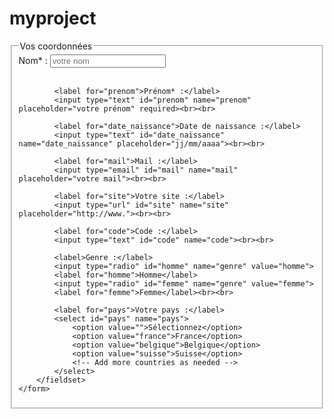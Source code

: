# myproject
<!DOCTYPE html>
<html lang="fr">
<head>
    <meta charset="UTF-8">
    <title>Formulaire</title>
</head>
<body>
    <form>
        <fieldset>
            <legend>Vos coordonnées</legend>
            <label for="nom">Nom* :</label>
            <input type="text" id="nom" name="nom" placeholder="votre nom" required><br><br>

            <label for="prenom">Prénom* :</label>
            <input type="text" id="prenom" name="prenom" placeholder="votre prénom" required><br><br>

            <label for="date_naissance">Date de naissance :</label>
            <input type="text" id="date_naissance" name="date_naissance" placeholder="jj/mm/aaaa"><br><br>

            <label for="mail">Mail :</label>
            <input type="email" id="mail" name="mail" placeholder="votre mail"><br><br>

            <label for="site">Votre site :</label>
            <input type="url" id="site" name="site" placeholder="http://www."><br><br>

            <label for="code">Code :</label>
            <input type="text" id="code" name="code"><br><br>

            <label>Genre :</label>
            <input type="radio" id="homme" name="genre" value="homme">
            <label for="homme">Homme</label>
            <input type="radio" id="femme" name="genre" value="femme">
            <label for="femme">Femme</label><br><br>

            <label for="pays">Votre pays :</label>
            <select id="pays" name="pays">
                <option value="">Sélectionnez</option>
                <option value="france">France</option>
                <option value="belgique">Belgique</option>
                <option value="suisse">Suisse</option>
                <!-- Add more countries as needed -->
            </select>
        </fieldset>
    </form>
</body>
</html>

